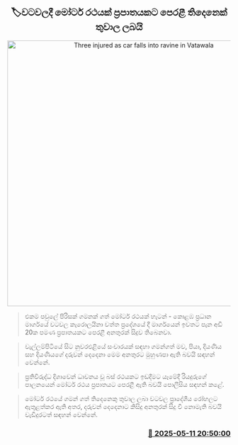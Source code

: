 <p align='center'><b><h2 align='center' title='Three injured as car falls into ravine in Vatawala'>🏷වටවලදී මෝටර් රථයක් ප්‍රපාතයකට පෙරළී තිදෙනෙක් තුවාල ලබයි</h2></b></p>
<p align='center'><img src='https://helakuru.sgp1.cdn.digitaloceanspaces.com/esana/images/lib/accident-new.jpg' width='600' alt='Three injured as car falls into ravine in Vatawala'></p>

> එකම පවුලේ පිරිසක් ගමනක් ගත් මෝටර් රථයක් හැටන් - කොළඹ ප්‍රධාන මාර්ගයේ වටවල කැරොලයිනා වත්ත ප්‍රදේශයේ දී මාර්ගයෙන් ඉවතට පැන අඩි 20ක පමණ ප්‍රපාතයකට පෙරළී අනතුරක් සිදුව තිබෙනවා.

> වැල්ලම්පිටියේ සිට නුවරඑළියේ සංචාරයක් සඳහා ගමන්ගත් මව, පියා, දියණිය සහ දියණියගේ දරුවන් දෙදෙනා මෙම අනතුරට මුහුණපා ඇති බවයි සඳහන් වෙන්නේ.

> ප්‍රතිවිරුද්ධ දිශාවෙන් ධාවනය වූ බස් රථයකට ඉඩදීමට යෑමේදී රියදුරුගේ පාලනයෙන් මෝටර් රථය ප්‍රපාතයට පෙරළී ඇති බවයි පොලීසිය සඳහන් කළේ.

> මෝටර් රථයේ ගමන් ගත් තිදෙනෙකු තුවාල ලබා වටවල ප්‍රාදේශීය රෝහලට ඇතුළත්කර ඇති අතර, දරුවන් දෙදෙනාට කිසිදු අනතුරක් සිදු වී නොමැති බවයි වැඩිදුරටත් සඳහන් වෙන්නේ. 



<h3 align='right'><a href='https://www.helakuru.lk/esana/p/110020/'>📅 2025-05-11 20:50:00</a></h3>
